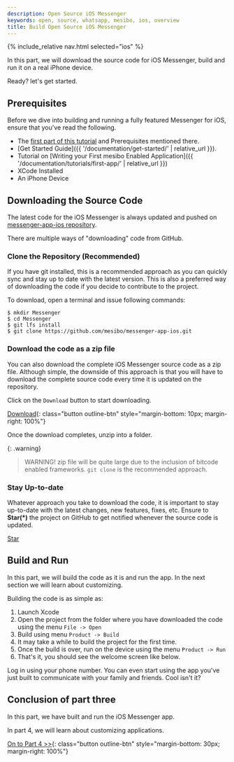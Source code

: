 ```yaml
---
description: Open Source iOS Messenger
keywords: open, source, whatsapp, mesibo, ios, overview
title: Build Open Source iOS Messenger
---
```

{% include_relative nav.html selected="ios" %}

In this part, we will download the source code for iOS Messenger, build and run it on a real iPhone device.

Ready? let's get started. 

## Prerequisites
Before we dive into building and running a fully featured Messenger for iOS, ensure that you've read the following.

- The [first part of this tutorial](index.md) and Prerequisites mentioned there.
- [Get Started Guide]({{ '/documentation/get-started/' | relative_url }}).
- Tutorial on [Writing your First mesibo Enabled Application]({{ '/documentation/tutorials/first-app/' | relative_url }})
- XCode Installed
- An iPhone Device

## Downloading the Source Code
The latest code for the iOS Messenger is always updated and pushed on [messenger-app-ios repository](https://github.com/mesibo/messenger-app-ios).

There are multiple ways of "downloading" code from GitHub.

### Clone the Repository (Recommended)
If you have git installed, this is a recommended approach as you can quickly sync and stay up to date with the latest version. This is also a preferred way of downloading the code if you decide to contribute to the project. 

To download, open a terminal and issue following commands:

    $ mkdir Messenger
    $ cd Messenger
    $ git lfs install
    $ git clone https://github.com/mesibo/messenger-app-ios.git

### Download the code as a zip file
You can also download the complete iOS Messenger source code as a zip file. Although simple, the downside of this approach is that you will have to download the complete source code every time it is updated on the repository. 

Click on the `Download` button to start downloading.

[Download](https://github.com/mesibo/messenger-app-ios/archive/master.zip){: class="button outline-btn" style="margin-bottom: 10px; margin-right: 100%"}

Once the download completes, unzip into a folder. 

{: .warning}
> WARNING! zip file will be quite large due to the inclusion of bitcode enabled frameworks. `git clone` is the recommended approach.

### Stay Up-to-date
Whatever approach you take to download the code, it is important to stay up-to-date with the latest changes, new features, fixes, etc. Ensure to **Star(*)** the project on GitHub to get notified whenever the source code is updated. 

<a class="github-button" href="https://github.com/mesibo/messenger-app-ios" data-icon="octicon-star" data-size="large" aria-label="Star mesibo/messenger-app-ios on GitHub">Star</a>

## Build and Run
In this part, we will build the code as it is and run the app. In the next section we will learn about customizing.

Building the code is as simple as:

 1. Launch Xcode
 2. Open the project from the folder where you have downloaded the code using the menu `File -> Open`
 3. Build using menu `Product -> Build`
 4. It may take a while to build the project for the first time. 
 5. Once the build is over, run on the device using the menu `Product -> Run`
 6. That's it, you should see the welcome screen like below.

Log in using your phone number. You can even start using the app you've just built to communicate with your family and friends. Cool isn't it?

## Conclusion of part three

In this part, we have built and run the iOS Messenger app. 

In part 4, we will learn about customizing applications.

[On to Part 4 >>](customize.md){: class="button outline-btn" style="margin-bottom: 30px; margin-right: 100%"}
